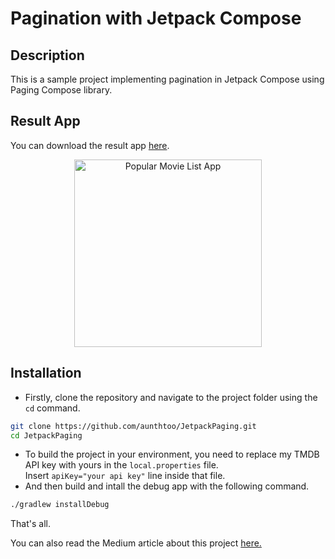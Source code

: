 # Pagination with Jetpack Compose

## Description

This is a sample project implementing pagination in Jetpack Compose using Paging Compose library.

## Result App

You can download the result app [here](releaseApk/JetpackPagingApp.apk).
<br>
<div align="center">
  <img src="gif/jetpack%20paing.gif" alt="Popular Movie List App" width="300">
</div>

## Installation
- Firstly, clone the repository and navigate to the project folder using the `cd` command.
```bash
git clone https://github.com/aunthtoo/JetpackPaging.git
cd JetpackPaging
```
- To build the project in your environment, you need to replace my TMDB API key with yours in the `local.properties` file. <br>
Insert `apiKey="your api key"` line inside that file.
- And then build and intall the debug app with the following command.
```bash
./gradlew installDebug 
```
That's all.
<br>

You can also read the Medium article about this project [here.](https://medium.com/@ankhtooaung.aha/infinite-listing-with-paging-in-jetpack-compose-2ac947240006)